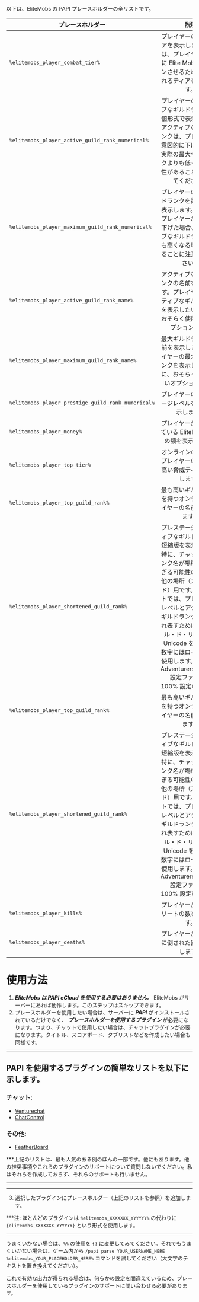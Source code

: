 以下は、EliteMobs の PAPI プレースホルダーの全リストです。

| プレースホルダー                                           |                                                                                                      説明                                                                                                      |
|----------------------------------------------------|:------------------------------------------------------------------------------------------------------------------------------------------------------------------------------------------------------------:|
| `%elitemobs_player_combat_tier%`                   |                                                                     プレイヤーの戦闘ティアを表示します。これは、プレイヤーの周囲に Elite Mob をスポーンさせるために使用されるティアを意味します。                                                                     |
| `%elitemobs_player_active_guild_rank_numerical%`   |                                                       プレイヤーのアクティブなギルドランクを数値形式で表示します。アクティブなギルドランクは、プレイヤーが意図的に下げた場合、実際の最大ギルドランクよりも低くなる可能性があることに注意してください。                                                       |
| `%elitemobs_player_maximum_guild_rank_numerical%`  |                                                             プレイヤーの最大ギルドランクを数値形式で表示します。これは、プレイヤーが意図的に下げた場合、アクティブなギルドランクよりも高くなる可能性があることに注意してください。                                                              |
| `%elitemobs_player_active_guild_rank_name%`        |                                                                     アクティブなギルドランクの名前を表示します。プレイヤーのアクティブなギルドランクを表示したい場合に、おそらく使用したいオプションです。                                                                      |
| `%elitemobs_player_maximum_guild_rank_name%`       |                                                                         最大ギルドランクの名前を表示します。プレイヤーの最大ギルドランクを表示したい場合に、おそらく使用したいオプションです。                                                                          |
| `%elitemobs_player_prestige_guild_rank_numerical%` |                                                                                          プレイヤーのプレステージレベルを数値で表示します。                                                                                           |
| `%elitemobs_player_money%`                         |                                                                                     プレイヤーが現在持っている EliteMobs 通貨の額を表示します。                                                                                      |
| `%elitemobs_player_top_tier%`                      |                                                                                      オンラインのすべてのプレイヤーの中で最も高い脅威ティアを表示します。                                                                                      |
| `%elitemobs_player_top_guild_rank%`                |                                                                                      最も高いギルドランクを持つオンラインプレイヤーの名前を表示します。                                                                                       |
| `%elitemobs_player_shortened_guild_rank%`          | プレステージとアクティブなギルドランクの短縮版を表示します。特に、チャットや、ランク名が場所を取りすぎる可能性のあるその他の場所（スコアボード）用です。デフォルトでは、プレステージレベルとアクティブなギルドランクをそれぞれ表すために、フルール・ド・リスと星の Unicode を使用し、数字にはローマ数字を使用します。これは、AdventurersGuild.yml 設定ファイルで 100% 設定可能です。 |
| `%elitemobs_player_top_guild_rank%`                |                                                                                      最も高いギルドランクを持つオンラインプレイヤーの名前を表示します。                                                                                       |
| `%elitemobs_player_shortened_guild_rank%`          | プレステージとアクティブなギルドランクの短縮版を表示します。特に、チャットや、ランク名が場所を取りすぎる可能性のあるその他の場所（スコアボード）用です。デフォルトでは、プレステージレベルとアクティブなギルドランクをそれぞれ表すために、フルール・ド・リスと星の Unicode を使用し、数字にはローマ数字を使用します。これは、AdventurersGuild.yml 設定ファイルで 100% 設定可能です。 |
| `%elitemobs_player_kills%`                         |                                                                                            プレイヤーが倒したエリートの数を表示します。                                                                                            |
| `%elitemobs_player_deaths%`                        |                                                                                           プレイヤーがエリートに倒された回数を表示します。                                                                                           |

# 使用方法

1) ***EliteMobs は PAPI eCloud を使用する必要はありません。*** EliteMobs がサーバーにあれば動作します。このステップはスキップできます。
2) プレースホルダーを使用したい場合は、サーバーに ***PAPI*** がインストールされているだけでなく、
   ***プレースホルダーを使用するプラグイン***
   が必要になります。つまり、チャットで使用したい場合は、チャットプラグインが必要になります。タイトル、スコアボード、タブリストなどを作成したい場合も同様です。

-----

## PAPI を使用するプラグインの簡単なリストを以下に示します。
### チャット:
- [Venturechat](https://www.spigotmc.org/resources/venturechat.771/)
- [ChatControl](https://www.spigotmc.org/resources/chatcontrol%E2%84%A2-the-ultimate-chat-plugin-500-000-downloads-1-2-5-1-16-4.271/)
### その他:
- [FeatherBoard](https://www.spigotmc.org/resources/featherboard.2691/)

***上記のリストは、最も人気のある例のほんの一部です。他にもあります。他の推奨事項やこれらのプラグインのサポートについて質問しないでください。私はそれらを作成しておらず、それらのサポートも行いません。
***

-----

3) 選択したプラグインにプレースホルダー（上記のリストを参照）を追加します。

***注: ほとんどのプラグインは `%elitemobs_XXXXXXX_YYYYYY%` の代わりに `{elitemobs_XXXXXXX_YYYYYY}` という形式を使用します。
***

うまくいかない場合は、`%%` の使用を `{}`
に変更してみてください。それでもうまくいかない場合は、ゲーム内から `/papi parse YOUR_USERNAME_HERE %elitemobs_YOUR_PLACEHOLDER_HERE%`
コマンドを試してください（大文字のテキストを置き換えてください）。

これで有効な出力が得られる場合は、何らかの設定を間違えているため、プレースホルダーを使用しているプラグインのサポートに問い合わせる必要があります。
